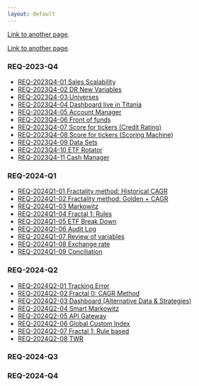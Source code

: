```yaml
---
layout: default
---
```

[Link to another page](./README.html).

[Link to another page](./other.html).

### REQ-2023-Q4
<ul>
<li><a href="#">REQ-2023Q4-01 Sales Scalability </a></li>
<li><a href="#">REQ-2023Q4-02 DR New Variables </a></li>
<li><a href="#">REQ-2023Q4-03 Universes </a></li>
<li><a href="#">REQ-2023Q4-04 Dashboard live in Titania </a></li>
<li><a href="#">REQ-2023Q4-05 Account Manager </a></li>
<li><a href="#">REQ-2023Q4-06 Front of funds </a></li>
<li><a href="#">REQ-2023Q4-07 Score for tickers (Credit Rating) </a></li>
<li><a href="#">REQ-2023Q4-08 Score for tickers (Scoring Machine) </a></li> 
<li><a href="#">REQ-2023Q4-09 Data Sets </a></li> 
<li><a href="#">REQ-2023Q4-10 ETF Rotator </a></li> 
<li><a href="#">REQ-2023Q4-11 Cash Manager </a></li> 
</ul>

### REQ-2024-Q1
<ul>
<li><a href="#">REQ-2024Q1-01 Fractality method: Historical CAGR </a></li>
<li><a href="#">REQ-2024Q1-02 Fractality method: Golden + CAGR </a></li>
<li><a href="#">REQ-2024Q1-03 Markowitz </a></li>
<li><a href="#">REQ-2024Q1-04 Fractal 1: Rules </a></li>
<li><a href="#">REQ-2024Q1-05 ETF Break Down</a></li>
<li><a href="https://melissadenova.github.io/README.html">REQ-2024Q1-06 Audit Log </a></li>
<li><a href="#">REQ-2024Q1-07 Review of variables </a></li>
<li><a href="#">REQ-2024Q1-08 Exchange rate </a></li>
<li><a href="#">REQ-2024Q1-09 Conciliation </a></li>
</ul>

### REQ-2024-Q2
<ul>
<li><a href="#">REQ-2024Q2-01 Tracking Error </a></li>
<li><a href="#">REQ-2024Q2-02 Fractal 0: CAGR Method  </a></li>
<li><a href="#">REQ-2024Q2-03 Dashboard (Alternative Data & Strategies) </a></li>
<li><a href="#">REQ-2024Q2-04 Smart Markowitz </a></li>  
<li><a href="#">REQ-2024Q2-05 API Gateway </a></li>  
<li><a href="#">REQ-2024Q2-06 Global Custom Index </a></li>  
<li><a href="#">REQ-2024Q2-07 Fractal 1: Rule based </a></li>  
<li><a href="#">REQ-2024Q2-08 TWR </a></li>  
</ul>  

### REQ-2024-Q3

### REQ-2024-Q4



